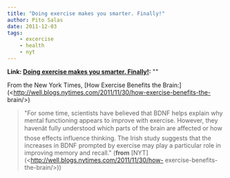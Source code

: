 ```yaml
---
title: "Doing exercise makes you smarter. Finally!"
author: Pito Salas
date: 2011-12-03
tags:
    - excercise
    - health
    - nyt
---
```


**Link: [Doing exercise makes you smarter. Finally!](None):** ""

From the New York Times, [How Exercise Benefits the
Brain:](<http://well.blogs.nytimes.com/2011/11/30/how-exercise-benefits-the-
brain/>)

> "For some time, scientists have believed that BDNF helps explain why mental
> functioning appears to improve with exercise. However, they havenât fully
> understood which parts of the brain are affected or how those effects
> influence thinking. The Irish study suggests that the increases in BDNF
> prompted by exercise may play a particular role in improving memory and
> recall." (**from** [NYT](<http://well.blogs.nytimes.com/2011/11/30/how-
> exercise-benefits-the-brain/>))


